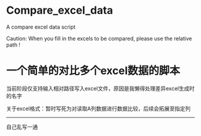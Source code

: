 # Compare_excel_data
 A compare excel data script
 
 Caution:
  When you fill in the excels to be compared, please use the relative path !
 
# 一个简单的对比多个excel数据的脚本

​	当前阶段仅支持输入相对路径写入excel文件，原因是我懒得处理差异excel生成时的名字



​	关于excel格式：暂时写死为对读取A列数据进行数据比较，后续会拓展至指定列



---
自己乱写一通
